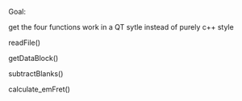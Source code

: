 Goal:

get the four functions work in a QT sytle instead of purely c++ style

readFile()

getDataBlock()

subtractBlanks()

calculate_emFret()
